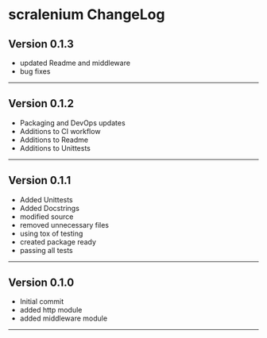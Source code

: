 # scralenium ChangeLog

## Version 0.1.3

- updated Readme and middleware
- bug fixes

* * *

## Version 0.1.2

-   Packaging and DevOps updates
-   Additions to CI workflow
-   Additions to Readme
-   Additions to Unittests

* * *

## Version 0.1.1

-   Added Unittests
-   Added Docstrings
-   modified source
-   removed unnecessary files
-   using tox of testing
-   created package ready
-   passing all tests

* * *

## Version 0.1.0

-   Initial commit
-   added http module
-   added middleware module

* * *
